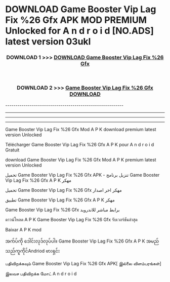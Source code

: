 # DOWNLOAD Game Booster Vip Lag Fix %26 Gfx  APK MOD PREMIUM Unlocked for A n d r o i d [NO.ADS] latest version 03ukl 



<div align="center">

<h3>DOWNLOAD 1 >>> <a href="https://getmod2.web.app/?judul=Game Booster Vip Lag Fix %26 Gfx ">DOWNLOAD Game Booster Vip Lag Fix %26 Gfx </a></h3><br>

<h3>DOWNLOAD 2 >>> <a href="https://getmod2.web.app/?judul=Game Booster Vip Lag Fix %26 Gfx ">Game Booster Vip Lag Fix %26 Gfx  DOWNLOAD </a></h3>

</div>
----------------------------------------------------------

----------------------------------------------------------

----------------------------------------------------------

----------------------------------------------------------

Game Booster Vip Lag Fix %26 Gfx  Mod A P K download premium latest version Unlocked

Télécharger Game Booster Vip Lag Fix %26 Gfx  A P K pour A n d r o i d Gratuit

download Game Booster Vip Lag Fix %26 Gfx  Mod A P K premium latest version Unlocked

تحميل Game Booster Vip Lag Fix %26 Gfx  APK - تنزيل برنامج Game Booster Vip Lag Fix %26 Gfx  A P K مهكر

تحميل Game Booster Vip Lag Fix %26 Gfx  مهكر اخر اصدار

تطبيق Game Booster Vip Lag Fix %26 Gfx  A P K مهكر

Game Booster Vip Lag Fix %26 Gfx  برابط مباشر للاندرويد

ดาวน์โหลด A P K Game Booster Vip Lag Fix %26 Gfx  รับเวอร์ชันล่าสุด

Baixar A P K mod

အက်ပ်ကို ဒေါင်းလုဒ်လုပ်ပါ။ Game Booster Vip Lag Fix %26 Gfx  A P K အမည်သည်ကူကိုင်Andriod ဗားရှင်း

பதிவிறக்கவும் Game Booster Vip Lag Fix %26 Gfx  APK[ இல்லை விளம்பரங்கள்] 
 
இலவச பதிவிறக்க மோட் A n d r o i d



